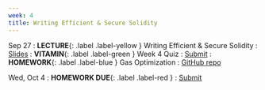 ```yaml
---
week: 4
title: Writing Efficient & Secure Solidity
---
```


Sep 27
: **LECTURE**{: .label .label-yellow } Writing Efficient & Secure Solidity
  : [Slides](https://docs.google.com/presentation/d/1qvmrl63hXH_CAPP84VjMzrIysORgJ2SmPrQrvQrUilI/edit#slide=id.p)
: **VITAMIN**{: .label .label-green } Week 4 Quiz
  : [Submit](https://forms.gle/oduVbwHUFbpnerZW9)
: **HOMEWORK**{: .label .label-blue } Gas Optimization
  : [GitHub repo](https://github.com/BerkeleyBlockchain/fa23-dev-decal/tree/main/hw4-Gas%20Optimization)

Wed, Oct 4
: **HOMEWORK DUE**{: .label .label-red }
  : [Submit](https://www.gradescope.com/courses/608052/assignments/3429575/configure_autograder)